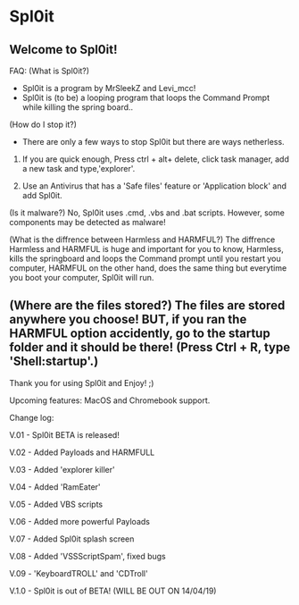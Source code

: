# Spl0it
Welcome to Spl0it!
-----------------
FAQ:
(What is Spl0it?)
* Spl0it is a program by MrSleekZ and Levi_mcc!
* Spl0it is (to be) a looping program that loops the Command Prompt while killing the spring board..

(How do I stop it?)
* There are only a few ways to stop Spl0it but there are ways netherless.
1. If you are quick enough, Press ctrl + alt+ delete, click task manager, add a new task and type,'explorer'.

2. Use an Antivirus that has a 'Safe files' feature or 'Application block' and add Spl0it.

(Is it malware?)
No, Spl0it uses .cmd, .vbs and .bat scripts. However, some components may be detected as malware!

(What is the diffrence between Harmless and HARMFUL?)
The diffrence Harmless and HARMFUL is huge and important for you to know, Harmless, kills the springboard and loops the Command prompt until you restart you computer, HARMFUL on the other hand, does the same thing but everytime you boot your computer, Spl0it will run. 

(Where are the files stored?)
The files are stored anywhere you choose! 
BUT, if you ran the HARMFUL option accidently, go to the startup folder and it should be there! (Press Ctrl + R, type 'Shell:startup'.)
--------------------------------------------------
Thank you for using Spl0it and Enjoy! ;)

Upcoming features: MacOS and Chromebook support.

Change log:

V.01 - Spl0it BETA is released!

V.02 - Added Payloads and HARMFULL

V.03 - Added 'explorer killer'

V.04 - Added 'RamEater'

V.05 - Added VBS scripts

V.06 - Added more powerful Payloads  

V.07 - Added Spl0it splash screen

V.08 - Added 'VSSScriptSpam', fixed bugs

V.09 - 'KeyboardTROLL' and 'CDTroll'

V.1.0 - Spl0it is out of BETA! (WILL BE OUT ON 14/04/19)
